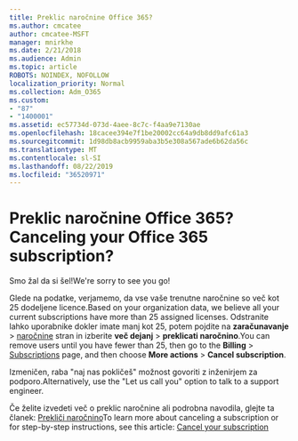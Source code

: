 ```yaml
---
title: Preklic naročnine Office 365?
ms.author: cmcatee
author: cmcatee-MSFT
manager: mnirkhe
ms.date: 2/21/2018
ms.audience: Admin
ms.topic: article
ROBOTS: NOINDEX, NOFOLLOW
localization_priority: Normal
ms.collection: Adm_O365
ms.custom:
- "87"
- "1400001"
ms.assetid: ec57734d-073d-4aee-8c7c-f4aa9e7130ae
ms.openlocfilehash: 18cacee394e7f1be20002cc64a9db8dd9afc61a3
ms.sourcegitcommit: 1d98db8acb9959aba3b5e308a567ade6b62da56c
ms.translationtype: MT
ms.contentlocale: sl-SI
ms.lasthandoff: 08/22/2019
ms.locfileid: "36520971"
---
```

# <a name="canceling-your-office-365-subscription"></a><span data-ttu-id="9484f-102">Preklic naročnine Office 365?</span><span class="sxs-lookup"><span data-stu-id="9484f-102">Canceling your Office 365 subscription?</span></span>

<span data-ttu-id="9484f-103">Smo žal da si šel!</span><span class="sxs-lookup"><span data-stu-id="9484f-103">We're sorry to see you go!</span></span>
  
<span data-ttu-id="9484f-104">Glede na podatke, verjamemo, da vse vaše trenutne naročnine so več kot 25 dodeljene licence.</span><span class="sxs-lookup"><span data-stu-id="9484f-104">Based on your organization data, we believe all your current subscriptions have more than 25 assigned licenses.</span></span> <span data-ttu-id="9484f-105">Odstranite lahko uporabnike dokler imate manj kot 25, potem pojdite na **zaračunavanje** \> [naročnine](https://go.microsoft.com/fwlink/p/?linkid=842054) stran in izberite **več dejanj** \> **preklicati naročnino**.</span><span class="sxs-lookup"><span data-stu-id="9484f-105">You can remove users until you have fewer than 25, then go to the **Billing** \> [Subscriptions](https://go.microsoft.com/fwlink/p/?linkid=842054) page, and then choose **More actions** \> **Cancel subscription**.</span></span>
  
<span data-ttu-id="9484f-106">Izmeničen, raba "naj nas pokličeš" možnost govoriti z inženirjem za podporo.</span><span class="sxs-lookup"><span data-stu-id="9484f-106">Alternatively, use the "Let us call you" option to talk to a support engineer.</span></span>
  
<span data-ttu-id="9484f-107">Če želite izvedeti več o preklic naročnine ali podrobna navodila, glejte ta članek: [Prekliči naročnino](https://docs.microsoft.com/office365/admin/subscriptions-and-billing/cancel-your-subscription)</span><span class="sxs-lookup"><span data-stu-id="9484f-107">To learn more about canceling a subscription or for step-by-step instructions, see this article: [Cancel your subscription](https://docs.microsoft.com/office365/admin/subscriptions-and-billing/cancel-your-subscription)</span></span>